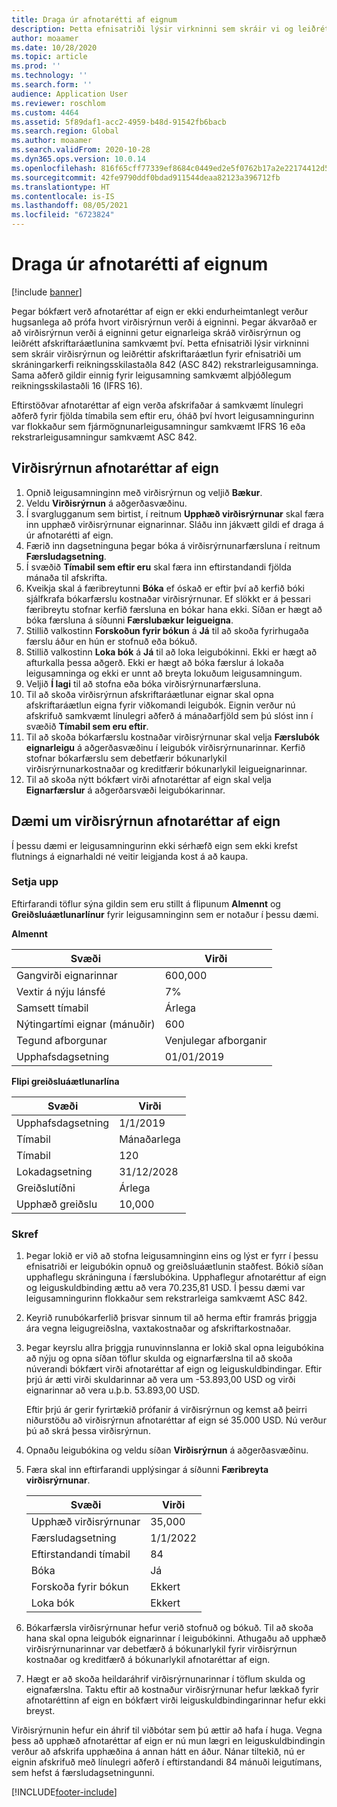 ```yaml
---
title: Draga úr afnotarétti af eignum
description: Þetta efnisatriði lýsir virkninni sem skráir vi og leiðréttir afskriftaráætlun eigna fyrir efnisatriði um skráningarkerfi reikningsskilastaðla 842 (ASC 842) rekstrarleigusamninga.
author: moaamer
ms.date: 10/28/2020
ms.topic: article
ms.prod: ''
ms.technology: ''
ms.search.form: ''
audience: Application User
ms.reviewer: roschlom
ms.custom: 4464
ms.assetid: 5f89daf1-acc2-4959-b48d-91542fb6bacb
ms.search.region: Global
ms.author: moaamer
ms.search.validFrom: 2020-10-28
ms.dyn365.ops.version: 10.0.14
ms.openlocfilehash: 816f65cff77339ef8684c0449ed2e5f0762b17a2e22174412d5ea9f2a1a62069
ms.sourcegitcommit: 42fe9790ddf0bdad911544deaa82123a396712fb
ms.translationtype: HT
ms.contentlocale: is-IS
ms.lasthandoff: 08/05/2021
ms.locfileid: "6723824"
---
```

# <a name="impair-right-of-use-assets"></a>Draga úr afnotarétti af eignum

[!include [banner](../includes/banner.md)]

Þegar bókfært verð afnotaréttar af eign er ekki endurheimtanlegt verður hugsanlega að prófa hvort virðisrýrnun verði á eigninni. Þegar ákvarðað er að virðisrýrnun verði á eigninni getur eignarleiga skráð virðisrýrnun og leiðrétt afskriftaráætlunina samkvæmt því. Þetta efnisatriði lýsir virkninni sem skráir virðisrýrnun og leiðréttir afskriftaráætlun fyrir efnisatriði um skráningarkerfi reikningsskilastaðla 842 (ASC 842) rekstrarleigusamninga. Sama aðferð gildir einnig fyrir leigusamning samkvæmt alþjóðlegum reikningsskilastaðli 16 (IFRS 16).

Eftirstöðvar afnotaréttar af eign verða afskrifaðar á samkvæmt línulegri aðferð fyrir fjölda tímabila sem eftir eru, óháð því hvort leigusamningurinn var flokkaður sem fjármögnunarleigusamningur samkvæmt IFRS 16 eða rekstrarleigusamningur samkvæmt ASC 842.

## <a name="impair-an-rou-asset"></a>Virðisrýrnun afnotaréttar af eign

1. Opnið leigusamninginn með virðisrýrnun og veljið **Bækur**.
2. Veldu **Virðisrýrnun** á aðgerðasvæðinu.
3. Í svarglugganum sem birtist, í reitnum **Upphæð virðisrýrnunar** skal færa inn upphæð virðisrýrnunar eignarinnar. Sláðu inn jákvætt gildi ef draga á úr afnotarétti af eign.
4. Færið inn dagsetninguna þegar bóka á virðisrýrnunarfærsluna í reitnum **Færsludagsetning**.
5. Í svæðið **Tímabil sem eftir eru** skal færa inn eftirstandandi fjölda mánaða til afskrifta.
6. Kveikja skal á færibreytunni **Bóka** ef óskað er eftir því að kerfið bóki sjálfkrafa bókarfærslu kostnaðar virðisrýrnunar. Ef slökkt er á þessari færibreytu stofnar kerfið færsluna en bókar hana ekki. Síðan er hægt að bóka færsluna á síðunni **Færslubækur leigueigna**.
7. Stillið valkostinn **Forskoðun fyrir bókun** á **Já** til að skoða fyrirhugaða færslu áður en hún er stofnuð eða bókuð.
8. Stillið valkostinn **Loka bók** á **Já** til að loka leigubókinni. Ekki er hægt að afturkalla þessa aðgerð. Ekki er hægt að bóka færslur á lokaða leigusamninga og ekki er unnt að breyta lokuðum leigusamningum.
9. Veljið **Í lagi** til að stofna eða bóka virðisrýrnunarfærsluna.
10. Til að skoða virðisrýrnun afskriftaráætlunar eignar skal opna afskriftaráætlun eigna fyrir viðkomandi leigubók. Eignin verður nú afskrifuð samkvæmt línulegri aðferð á mánaðarfjöld sem þú slóst inn í svæðið **Tímabil sem eru eftir**.
11. Til að skoða bókarfærslu kostnaðar virðisrýrnunar skal velja **Færslubók eignarleigu** á aðgerðasvæðinu í leigubók virðisrýrnunarinnar. Kerfið stofnar bókarfærslu sem debetfærir bókunarlykil virðisrýrnunarkostnaðar og kreditfærir bókunarlykil leigueignarinnar.
12. Til að skoða nýtt bókfært virði afnotaréttar af eign skal velja **Eignarfærslur** á aðgerðarsvæði leigubókarinnar.

## <a name="example-of-rou-asset-impairment"></a>Dæmi um virðisrýrnun afnotaréttar af eign

Í þessu dæmi er leigusamningurinn ekki sérhæfð eign sem ekki krefst flutnings á eignarhaldi né veitir leigjanda kost á að kaupa.

### <a name="setup"></a>Setja upp

Eftirfarandi töflur sýna gildin sem eru stillt á flipunum **Almennt** og **Greiðsluáætlunarlínur** fyrir leigusamninginn sem er notaður í þessu dæmi.

**Almennt**

| Svæði                      | Virði            |
|----------------------------|------------------|
| Gangvirði eignarinnar    | 600,000          |
| Vextir á nýju lánsfé | 7%               |
| Samsett tímabil       | Árlega         |
| Nýtingartími eignar (mánuðir) | 600              |
| Tegund afborgunar               | Venjulegar afborganir |
| Upphafsdagsetning          | 01/01/2019       |

**Flipi greiðsluáætlunarlína**

| Svæði             | Virði      |
|-------------------|------------|
| Upphafsdagsetning        | 1/1/2019   |
| Tímabil   | Mánaðarlega    |
| Tímabil           | 120        |
| Lokadagsetning          | 31/12/2028 |
| Greiðslutíðni | Árlega   |
| Upphæð greiðslu    | 10,000     |

### <a name="steps"></a>Skref

1. Þegar lokið er við að stofna leigusamninginn eins og lýst er fyrr í þessu efnisatriði er leigubókin opnuð og greiðsluáætlunin staðfest. Bókið síðan upphaflegu skráninguna í færslubókina. Upphaflegur afnotaréttur af eign og leiguskuldbinding ættu að vera 70.235,81 USD. Í þessu dæmi var leigusamningurinn flokkaður sem rekstrarleiga samkvæmt ASC 842.
2. Keyrið runubókarferlið þrisvar sinnum til að herma eftir framrás þriggja ára vegna leigugreiðslna, vaxtakostnaðar og afskriftarkostnaðar.
3. Þegar keyrslu allra þriggja runuvinnslanna er lokið skal opna leigubókina að nýju og opna síðan töflur skulda og eignarfærslna til að skoða núverandi bókfært virði afnotaréttar af eign og leiguskuldbindingar. Eftir þrjú ár ætti virði skuldarinnar að vera um -53.893,00 USD og virði eignarinnar að vera u.þ.b. 53.893,00 USD. 

    Eftir þrjú ár gerir fyrirtækið prófanir á virðisrýrnun og kemst að þeirri niðurstöðu að virðisrýrnun afnotaréttar af eign sé 35.000 USD. Nú verður þú að skrá þessa virðisrýrnun.
    
4. Opnaðu leigubókina og veldu síðan **Virðisrýrnun** á aðgerðasvæðinu.
5. Færa skal inn eftirfarandi upplýsingar á síðunni **Færibreyta virðisrýrnunar**.

    | Svæði                  | Virði    |
    |------------------------|----------|
    | Upphæð virðisrýrnunar      | 35,000   |
    | Færsludagsetning       | 1/1/2022 |
    | Eftirstandandi tímabil      | 84       |
    | Bóka                   | Já      |
    | Forskoða fyrir bókun | Ekkert       |
    | Loka bók             | Ekkert       |

6. Bókarfærsla virðisrýrnunar hefur verið stofnuð og bókuð. Til að skoða hana skal opna leigubók eignarinnar í leigubókinni. Athugaðu að upphæð virðisrýrnunarinnar var debetfærð á bókunarlykil fyrir virðisrýrnun kostnaðar og kreditfærð á bókunarlykil afnotaréttar af eign.
7. Hægt er að skoða heildaráhrif virðisrýrnunarinnar í töflum skulda og eignafærslna. Taktu eftir að kostnaður virðisrýrnunar hefur lækkað fyrir afnotaréttinn af eign en bókfært virði leiguskuldbindingarinnar hefur ekki breyst.

Virðisrýrnunin hefur ein áhrif til viðbótar sem þú ættir að hafa í huga. Vegna þess að upphæð afnotaréttar af eign er nú mun lægri en leiguskuldbindingin verður að afskrifa upphæðina á annan hátt en áður. Nánar tiltekið, nú er eignin afskrifuð með línulegri aðferð í eftirstandandi 84 mánuði leigutímans, sem hefst á færsludagsetningunni.


[!INCLUDE[footer-include](../../includes/footer-banner.md)]